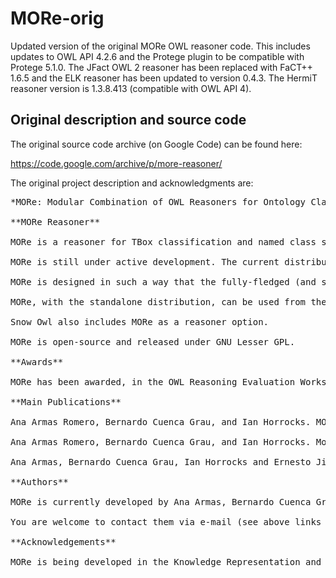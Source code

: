 # MORe-orig
Updated version of the original MORe OWL reasoner code.  This includes updates to OWL API 4.2.6 and the Protege plugin to be compatible with Protege 5.1.0.  The JFact OWL 2 reasoner has been replaced with FaCT++ 1.6.5 and the ELK reasoner has been updated to version 0.4.3.  The HermiT reasoner version is 1.3.8.413 (compatible with OWL API 4). 

## Original description and source code

The original source code archive (on Google Code) can be found here:

https://code.google.com/archive/p/more-reasoner/

The original project description and acknowledgments are:

<pre>
*MORe: Modular Combination of OWL Reasoners for Ontology Classification*

**MORe Reasoner**

MORe is a reasoner for TBox classification and named class satisfiability of ontologies written in the ontology language OWL 2 (see supported methods).

MORe is still under active development. The current distribution of MORe (v.0.1.5) integrates HermiT and JFact, as fully-fledged OWL 2 reasoners, with ELK (a reasoner for the OWL 2 EL profile) in a modular way. In particular, MORe exploits module extraction techniques to identify a subset of the ontology that can be completely classified using ELK.

MORe is designed in such a way that the fully-fledged (and slower) reasoner (i.e., HermiT or JFact) performs as few computations as possible, and the bulk of the computation is delegated to the more efficient, profile specific, ELK reasoner.

MORe, with the standalone distribution, can be used from the command line or integrated in other OWL API based applications. Additionally, MORe is also distributed as a Protege plugin.

Snow Owl also includes MORe as a reasoner option.

MORe is open-source and released under GNU Lesser GPL.

**Awards**

MORe has been awarded, in the OWL Reasoning Evaluation Workshop (ORE 2013), as the most robust reasoner for the class satisfiability of OWL 2 RL ontologies and as the best newcomer OWL reasoner. Additionally it has been one of the top-3 reasoners for the classification and class satisfiability of OWL 2 (DL) and OWL 2 EL ontologies.

**Main Publications**

Ana Armas Romero, Bernardo Cuenca Grau, and Ian Horrocks. MORe: Modular Combination of OWL Reasoners for Ontology Classification. In Proceedings of the 11th International Semantic Web Conference (ISWC 2012). Springer. 2012. Download (PDF)

Ana Armas Romero, Bernardo Cuenca Grau, and Ian Horrocks. Modular Combination of Reasoners for Ontology Classification. In Proc. of the 2012 Description Logic Workshop (DL 2012), volume 846 of CEUR (http://ceur-ws.org/), 2012. Download (PDF)

Ana Armas, Bernardo Cuenca Grau, Ian Horrocks and Ernesto Jimenez-Ruiz. MORe: a Modular OWL Reasoner for Ontology Classification. In OWL Reasoning Evaluation Workshop (ORE) 2013. Download (PDF)

**Authors**

MORe is currently developed by Ana Armas, Bernardo Cuenca Grau and Ian Horrocks. Ernesto Jimenez-Ruiz is also contributing to the project.

You are welcome to contact them via e-mail (see above links to homepages for addresses). You can also post questions, suggestions and issues to the discussion forum.

**Acknowledgements**

MORe is being developed in the Knowledge Representation and Reasoning group at the Department of Computer Science of the University of Oxford. This work was supported by the Royal Society, the Seventh Framework Program (FP7) of the European Commission under Grant Agreement 318338, "Optique", and the EPSRC projects ExODA, Score! and MaSI^3.
</pre>